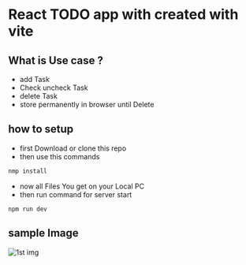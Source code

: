 # React TODO app with created with vite

## What is Use case ?
- add Task
- Check uncheck Task
- delete Task
- store permanently in browser until Delete

## how to setup
- first Download  or clone this repo
- then use this commands
```bash
nmp install
```
- now all Files You get on your Local PC
- then run command for server start
```
npm run dev
```
## sample Image
![1st img](https://github.com/ayushsolanki29/react-todo/1(1).png)
